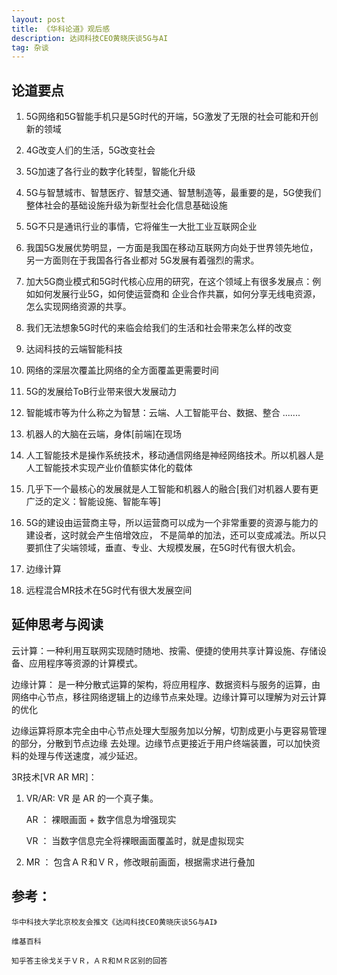 ```yaml
---
layout: post
title: 《华科论道》观后感
description: 达闼科技CEO黄晓庆谈5G与AI
tag: 杂谈
---
```


## 论道要点

1. 5G网络和5G智能手机只是5G时代的开端，5G激发了无限的社会可能和开创新的领域

2. 4G改变人们的生活，5G改变社会

3. 5G加速了各行业的数字化转型，智能化升级

4. 5G与智慧城市、智慧医疗、智慧交通、智慧制造等，最重要的是，5G使我们整体社会的基础设施升级为新型社会化信息基础设施

5. 5G不只是通讯行业的事情，它将催生一大批工业互联网企业

6. 我国5G发展优势明显，一方面是我国在移动互联网方向处于世界领先地位，另一方面则在于我国各行各业都对
5G发展有着强烈的需求。

7. 加大5G商业模式和5G时代核心应用的研究，在这个领域上有很多发展点：例如如何发展行业5G，如何使运营商和
企业合作共赢，如何分享无线电资源，怎么实现网络资源的共享。

8. 我们无法想象5G时代的来临会给我们的生活和社会带来怎么样的改变

9. 达闼科技的云端智能科技

10. 网络的深层次覆盖比网络的全方面覆盖更需要时间

11. 5G的发展给ToB行业带来很大发展动力

12. 智能城市等为什么称之为智慧：云端、人工智能平台、数据、整合 .......   

13. 机器人的大脑在云端，身体[前端]在现场

14. 人工智能技术是操作系统技术，移动通信网络是神经网络技术。所以机器人是人工智能技术实现产业价值额实体化的载体

15. 几乎下一个最核心的发展就是人工智能和机器人的融合[我们对机器人要有更广泛的定义：智能设施、智能车等]

16. 5G的建设由运营商主导，所以运营商可以成为一个非常重要的资源与能力的建设者，这时就会产生倍增效应，
不是简单的加法，还可以变成减法。所以只要抓住了尖端领域，垂直、专业、大规模发展，在5G时代有很大机会。

17. 边缘计算

18. 远程混合MR技术在5G时代有很大发展空间


## 延伸思考与阅读

  云计算：一种利用互联网实现随时随地、按需、便捷的使用共享计算设施、存储设备、应用程序等资源的计算模式。

  边缘计算： 是一种分散式运算的架构，将应用程序、数据资料与服务的运算，由网络中心节点，移往网络逻辑上的边缘节点来处理。边缘计算可以理解为对云计算的优化

  边缘运算将原本完全由中心节点处理大型服务加以分解，切割成更小与更容易管理的部分，分散到节点边缘
  去处理。边缘节点更接近于用户终端装置，可以加快资料的处理与传送速度，减少延迟。

  3R技术[VR AR MR]：

  1. VR/AR: VR 是 AR 的一个真子集。

     AR ： 裸眼画面 + 数字信息为增强现实

     VR ： 当数字信息完全将裸眼画面覆盖时，就是虚拟现实

  2. MR ： 包含ＡＲ和ＶＲ，修改眼前画面，根据需求进行叠加




## 参考：
    华中科技大学北京校友会推文《达闼科技CEO黄晓庆谈5G与AI》

    维基百科

    知乎答主徐戈关于ＶＲ，ＡＲ和ＭＲ区别的回答
